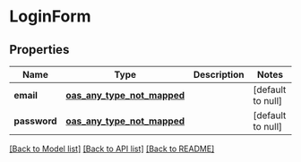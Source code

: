 # LoginForm
## Properties

| Name | Type | Description | Notes |
|------------ | ------------- | ------------- | -------------|
| **email** | [**oas_any_type_not_mapped**](.md) |  | [default to null] |
| **password** | [**oas_any_type_not_mapped**](.md) |  | [default to null] |

[[Back to Model list]](../README.md#documentation-for-models) [[Back to API list]](../README.md#documentation-for-api-endpoints) [[Back to README]](../README.md)

